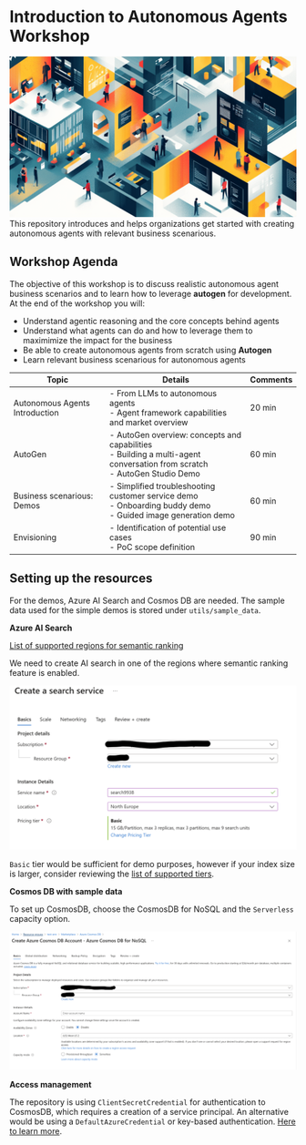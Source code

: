 # Introduction to Autonomous Agents Workshop
<img src="agents/media/agent_picture.png" alt="Image description" width="700">
This repository introduces and helps organizations get started with creating autonomous agents with relevant business scenarious.

## Workshop Agenda
The objective of this workshop is to discuss realistic autonomous agent business scenarios and to learn how to leverage **autogen** for development. At the end of the workshop you will:

- Understand agentic reasoning and the core concepts behind agents
- Understand what agents can do and how to leverage them to maximimize the impact for the business
- Be able to create autonomous agents from scratch using **Autogen**
- Learn relevant business scenarious for autonomous agents

| Topic                          | Details                                                                                                                          | Comments |
| ------------------------------ | -------------------------------------------------------------------------------------------------------------------------------- | -------- |
| Autonomous Agents Introduction | - From LLMs to autonomous agents <br> - Agent framework capabilities and market overview                                         | 20 min   |
| AutoGen                        | - AutoGen overview: concepts and capabilities <br> - Building a multi-agent conversation from scratch <br> - AutoGen Studio Demo | 60 min   |
| Business scenarious: Demos     | - Simplified troubleshooting customer service demo <br> - Onboarding buddy demo <br> - Guided image generation demo              | 60 min   |
| Envisioning                    | - Identification of potential use cases <br> - PoC scope definition                                                              | 90 min   |

## Setting up the resources

For the demos, Azure AI Search and Cosmos DB are needed. The sample data used for the simple demos is stored under `utils/sample_data`.

**Azure AI Search**


[List of supported regions for semantic ranking](https://learn.microsoft.com/en-us/azure/search/search-region-support)

We need to create AI search in one of the regions where semantic ranking feature is enabled.

![Creating AI search](agents/media/search-service.png)

`Basic` tier would be sufficient for demo purposes, however if your index size is larger, consider reviewing the [list of supported tiers](https://learn.microsoft.com/en-us/azure/search/search-sku-tier).


**Cosmos DB with sample data**

To set up CosmosDB, choose the CosmosDB for NoSQL and the `Serverless` capacity option.

![Creating CosmosDB](agents/media/cosmosdb.png)

**Access management**

The repository is using `ClientSecretCredential` for authentication to CosmosDB, which requires a creation of a service principal. An alternative would be using a `DefaultAzureCredential` or key-based authentication. [Here to learn more](https://pypi.org/project/azure-cosmos/).
